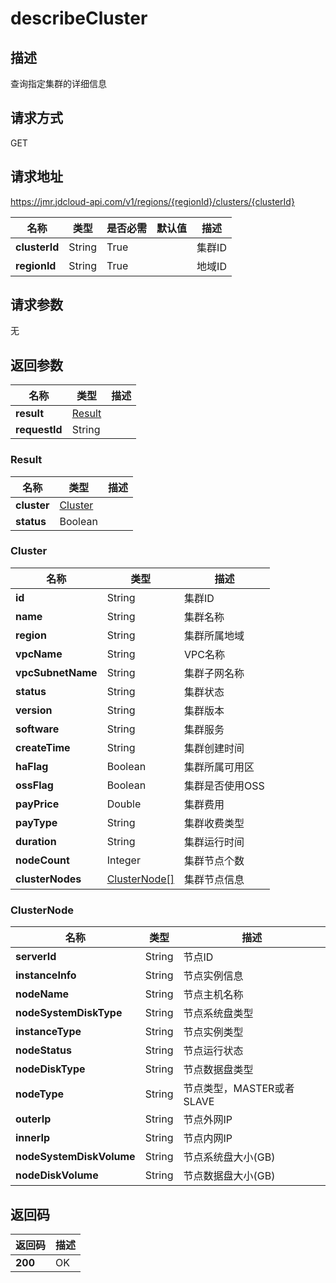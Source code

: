 # describeCluster


## 描述
查询指定集群的详细信息


## 请求方式
GET

## 请求地址
https://jmr.jdcloud-api.com/v1/regions/{regionId}/clusters/{clusterId}

|名称|类型|是否必需|默认值|描述|
|---|---|---|---|---|
|**clusterId**|String|True| |集群ID|
|**regionId**|String|True| |地域ID|

## 请求参数
无


## 返回参数
|名称|类型|描述|
|---|---|---|
|**result**|[Result](describecluster#result)| |
|**requestId**|String| |

### <div id="result">Result</div>
|名称|类型|描述|
|---|---|---|
|**cluster**|[Cluster](describecluster#cluster)| |
|**status**|Boolean| |
### <div id="cluster">Cluster</div>
|名称|类型|描述|
|---|---|---|
|**id**|String|集群ID|
|**name**|String|集群名称|
|**region**|String|集群所属地域|
|**vpcName**|String|VPC名称|
|**vpcSubnetName**|String|集群子网名称|
|**status**|String|集群状态|
|**version**|String|集群版本|
|**software**|String|集群服务|
|**createTime**|String|集群创建时间|
|**haFlag**|Boolean|集群所属可用区|
|**ossFlag**|Boolean|集群是否使用OSS|
|**payPrice**|Double|集群费用|
|**payType**|String|集群收费类型|
|**duration**|String|集群运行时间|
|**nodeCount**|Integer|集群节点个数|
|**clusterNodes**|[ClusterNode[]](describecluster#clusternode)|集群节点信息|
### <div id="clusternode">ClusterNode</div>
|名称|类型|描述|
|---|---|---|
|**serverId**|String|节点ID|
|**instanceInfo**|String|节点实例信息|
|**nodeName**|String|节点主机名称|
|**nodeSystemDiskType**|String|节点系统盘类型|
|**instanceType**|String|节点实例类型|
|**nodeStatus**|String|节点运行状态|
|**nodeDiskType**|String|节点数据盘类型|
|**nodeType**|String|节点类型，MASTER或者SLAVE|
|**outerIp**|String|节点外网IP|
|**innerIp**|String|节点内网IP|
|**nodeSystemDiskVolume**|String|节点系统盘大小(GB)|
|**nodeDiskVolume**|String|节点数据盘大小(GB)|

## 返回码
|返回码|描述|
|---|---|
|**200**|OK|
